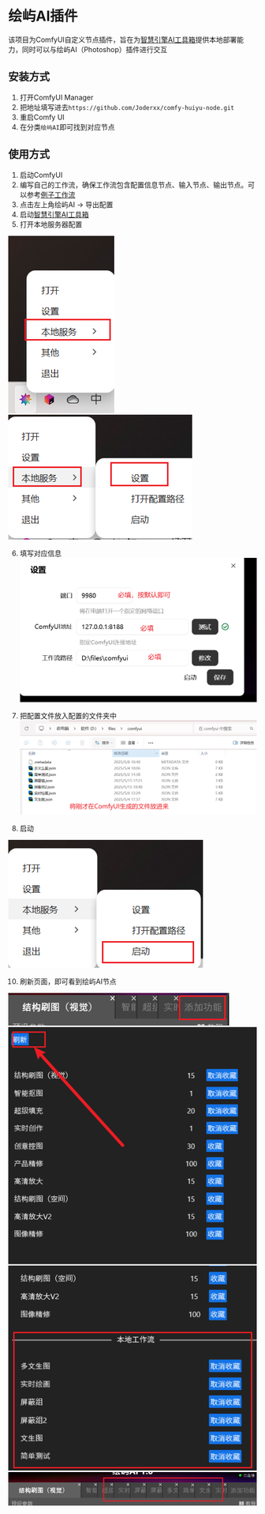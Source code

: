 # 绘屿AI插件

该项目为ComfyUI自定义节点插件，旨在为[智慧引擎AI工具箱](https://huuuiai.com)提供本地部署能力，同时可以与绘屿AI（Photoshop）插件进行交互

## 安装方式

1. 打开ComfyUI Manager
2. 把地址填写进去`https://github.com/Joderxx/comfy-huiyu-node.git`
3. 重启Comfy UI
4. 在分类`绘屿AI`即可找到对应节点

##  使用方式
1. 启动ComfyUI
2. 编写自己的工作流，确保工作流包含配置信息节点、输入节点、输出节点。可以参考[例子工作流](examples/examples%2F01-%E8%8A%82%E7%82%B9%E5%9F%BA%E7%A1%80%E9%85%8D%E7%BD%AE%E6%A8%A1%E7%89%88.json)
3. 点击左上角绘屿AI -> 导出配置
4. 启动[智慧引擎AI工具箱](https://huuuiai.com)
5. 打开本地服务器配置

![Snipaste_2025-05-18_14-43-50.png](docs%2Fimages%2FSnipaste_2025-05-18_14-43-50.png)
![Snipaste_2025-05-18_14-45-01.png](docs%2Fimages%2FSnipaste_2025-05-18_14-45-01.png)

6. 填写对应信息
![Snipaste_2025-05-18_14-46-11.png](docs%2Fimages%2FSnipaste_2025-05-18_14-46-11.png)

8. 把配置文件放入配置的文件夹中
![Snipaste_2025-05-18_14-49-54.png](docs%2Fimages%2FSnipaste_2025-05-18_14-49-54.png)

9. 启动

![Snipaste_2025-05-18_14-46-29.png](docs%2Fimages%2FSnipaste_2025-05-18_14-46-29.png)

10. 刷新页面，即可看到绘屿AI节点

![Snipaste_2025-05-18_14-55-01.png](docs%2Fimages%2FSnipaste_2025-05-18_14-55-01.png)
![Snipaste_2025-05-18_14-55-39.png](docs%2Fimages%2FSnipaste_2025-05-18_14-55-39.png)
![Snipaste_2025-05-18_14-55-53.png](docs%2Fimages%2FSnipaste_2025-05-18_14-55-53.png)
![Snipaste_2025-05-18_14-56-18.png](docs%2Fimages%2FSnipaste_2025-05-18_14-56-18.png)
